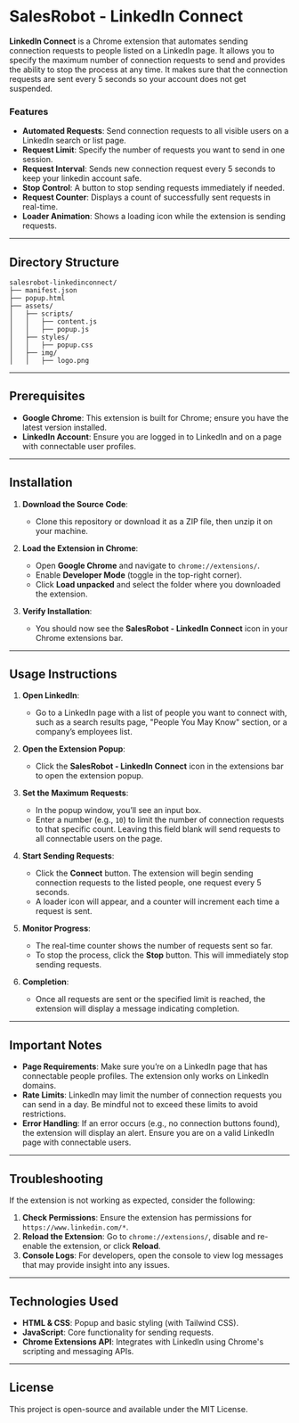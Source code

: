 # SalesRobot - LinkedIn Connect

**LinkedIn Connect** is a Chrome extension that automates sending connection requests to people listed on a LinkedIn page. It allows you to specify the maximum number of connection requests to send and provides the ability to stop the process at any time. It makes sure that the connection requests are sent every 5 seconds so your account does not get suspended.

### Features

- **Automated Requests**: Send connection requests to all visible users on a LinkedIn search or list page.
- **Request Limit**: Specify the number of requests you want to send in one session.
- **Request Interval**: Sends new connection request every 5 seconds to keep your linkedin account safe.
- **Stop Control**: A button to stop sending requests immediately if needed.
- **Request Counter**: Displays a count of successfully sent requests in real-time.
- **Loader Animation**: Shows a loading icon while the extension is sending requests.

---

## Directory Structure

```
salesrobot-linkedinconnect/
├── manifest.json
├── popup.html
├── assets/
│   ├── scripts/
│   │   ├── content.js
│   │   ├── popup.js
│   ├── styles/
│   │   ├── popup.css
│   ├── img/
│   │   ├── logo.png
```

---

## Prerequisites

- **Google Chrome**: This extension is built for Chrome; ensure you have the latest version installed.
- **LinkedIn Account**: Ensure you are logged in to LinkedIn and on a page with connectable user profiles.

---

## Installation

1. **Download the Source Code**:
   - Clone this repository or download it as a ZIP file, then unzip it on your machine.

2. **Load the Extension in Chrome**:
   - Open **Google Chrome** and navigate to `chrome://extensions/`.
   - Enable **Developer Mode** (toggle in the top-right corner).
   - Click **Load unpacked** and select the folder where you downloaded the extension.

3. **Verify Installation**:
   - You should now see the **SalesRobot - LinkedIn Connect** icon in your Chrome extensions bar.

---

## Usage Instructions

1. **Open LinkedIn**:
   - Go to a LinkedIn page with a list of people you want to connect with, such as a search results page, "People You May Know" section, or a company’s employees list.

2. **Open the Extension Popup**:
   - Click the **SalesRobot - LinkedIn Connect** icon in the extensions bar to open the extension popup.

3. **Set the Maximum Requests**:
   - In the popup window, you’ll see an input box.
   - Enter a number (e.g., `10`) to limit the number of connection requests to that specific count. Leaving this field blank will send requests to all connectable users on the page.

4. **Start Sending Requests**:
   - Click the **Connect** button. The extension will begin sending connection requests to the listed people, one request every 5 seconds. 
   - A loader icon will appear, and a counter will increment each time a request is sent.

5. **Monitor Progress**:
   - The real-time counter shows the number of requests sent so far.
   - To stop the process, click the **Stop** button. This will immediately stop sending requests.

6. **Completion**:
   - Once all requests are sent or the specified limit is reached, the extension will display a message indicating completion.

---

## Important Notes

- **Page Requirements**: Make sure you’re on a LinkedIn page that has connectable people profiles. The extension only works on LinkedIn domains.
- **Rate Limits**: LinkedIn may limit the number of connection requests you can send in a day. Be mindful not to exceed these limits to avoid restrictions.
- **Error Handling**: If an error occurs (e.g., no connection buttons found), the extension will display an alert. Ensure you are on a valid LinkedIn page with connectable users.

---

## Troubleshooting

If the extension is not working as expected, consider the following:

1. **Check Permissions**: Ensure the extension has permissions for `https://www.linkedin.com/*`.
2. **Reload the Extension**: Go to `chrome://extensions/`, disable and re-enable the extension, or click **Reload**.
3. **Console Logs**: For developers, open the console to view log messages that may provide insight into any issues.

---

## Technologies Used

- **HTML & CSS**: Popup and basic styling (with Tailwind CSS).
- **JavaScript**: Core functionality for sending requests.
- **Chrome Extensions API**: Integrates with LinkedIn using Chrome's scripting and messaging APIs.

---

## License

This project is open-source and available under the MIT License.
